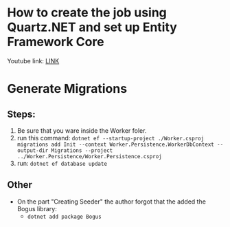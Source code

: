 # How to create the job using Quartz.NET and set up Entity Framework Core

Youtube link: [LINK](https://www.youtube.com/watch?v=XBzX_sKt5eY)

# Generate Migrations

## Steps:

1. Be sure that you ware inside the Worker foler.
2. run this command: `dotnet ef --startup-project ./Worker.csproj migrations add Init --context Worker.Persistence.WorkerDbContext --output-dir Migrations --project ../Worker.Persistence/Worker.Persistence.csproj`
3. run: `dotnet ef database update`

## Other

- On the part "Creating Seeder" the author forgot that the added the Bogus library:
    - `dotnet add package Bogus` 